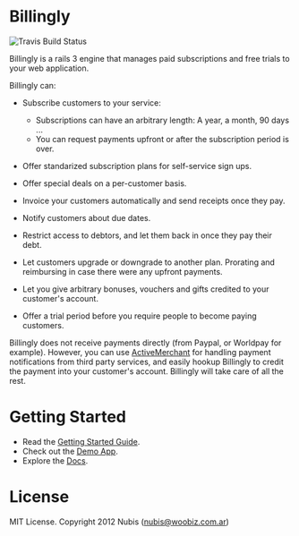 # Billingly

![Travis Build Status](https://secure.travis-ci.org/nubis/billingly.png)

Billingly is a rails 3 engine that manages paid subscriptions and free trials to your web application. 

Billingly can:

* Subscribe customers to your service:
  * Subscriptions can have an arbitrary length: A year, a month, 90 days ...
  * You can request payments upfront or after the subscription period is over.

* Offer standarized subscription plans for self-service sign ups.

* Offer special deals on a per-customer basis.

* Invoice your customers automatically and send receipts once they pay.

* Notify customers about due dates.

* Restrict access to debtors, and let them back in once they pay their debt.

* Let customers upgrade or downgrade to another plan. Prorating and reimbursing in case there were any upfront payments.

* Let you give arbitrary bonuses, vouchers and gifts credited to your customer's account.

* Offer a trial period before you require people to become paying customers.

Billingly does not receive payments directly (from Paypal, or Worldpay for example). However, you can use [ActiveMerchant](http://activemerchant.org) for handling payment notifications from third party services, and easily hookup Billingly to credit the payment into your customer's account. Billingly will take care of all the rest.

# Getting Started
  * Read the [Getting Started Guide](http://rubydoc.info/github/nubis/billingly/master/file/TUTORIAL.rdoc).
  * Check out the [Demo App](http://billing.ly).
  * Explore the [Docs](http://rubydoc.info/github/nubis/billingly/master/frames/file/README.md).

# License
  MIT License. Copyright 2012 Nubis (nubis@woobiz.com.ar)

